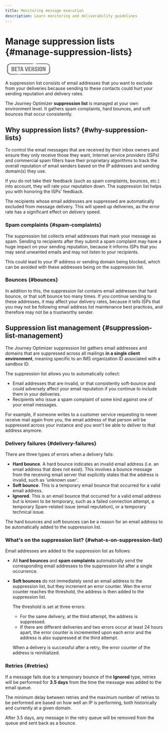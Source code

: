 ```yaml
---
title: Monitoring message execution
description: Learn monitoring and deliverability guidelines
---
```

# Manage suppression lists {#manage-suppression-lists}

![](assets/do-not-localize/badge.png)

A suppression list consists of email addresses that you want to exclude from your deliveries because sending to these contacts could hurt your sending reputation and delivery rates.

The Journey Optimizer **suppression list** is managed at your own environment level. It gathers spam complaints, hard bounces, and soft bounces that occur consistently.

## Why suppression lists? {#why-suppression-lists}

To control the email messages that are received by their inbox owners and ensure they only receive those they want, Internet service providers (ISPs) and commercial spam filters have their proprietary algorithms to track the overall reputation of email senders based on the IP addresses and sending domain(s) they use.

If you do not take their feedback (such as spam complaints, bounces, etc.) into account, they will rate your reputation down. The suppression list helps you with honoring the ISPs' feedback.

The recipients whose email addresses are suppressed are automatically excluded from message delivery. This will speed up deliveries, as the error rate has a significant effect on delivery speed.

### Spam complaints {#spam-complaints}

The suppression list collects email addresses that mark your message as spam. Sending to recipients after they submit a spam complaint may have a huge impact on your sending reputation, because it informs ISPs that you may send unwanted emails and may not listen to your recipients.

This could lead to your IP address or sending domain being blocked, which can be avoided with these addresses being on the suppression list.

### Bounces {#bounces}

In addition to this, the suppression list contains email addresses that hard bounce, or that soft bounce too many times. If you continue sending to these addresses, it may affect your delivery rates, because it tells ISPs that you may not be following email address list maintenance best practices, and therefore may not be a trustworthy sender.

## Suppression list management {#suppression-list-management}

The Journey Optimizer suppression list gathers email addresses and domains that are suppressed across all mailings **in a single client environment**, meaning specific to an IMS organization ID associated with a sandbox ID.

The suppression list allows you to automatically collect:
* Email addresses that are invalid, or that consistently soft-bounce and could adversely affect your email reputation if you continue to include them in your deliveries.
* Recipients who issue a spam complaint of some kind against one of your email messages.

For example, if someone writes to a customer service requesting to never receive mail again from you, the email address of that person will be suppressed across your instance and you won't be able to deliver to that address anymore.

<!--For each address, the basic reason for suppression (soft bounces, a hard bounce or a spam complaint) will be shown in the Suppression list.-->

### Delivery failures {#delivery-failures}

<!--Once a message is sent, the message logs allow you to view the delivery status for each recipient and the associated failure type and reason. [Learn more about monitoring message execution](monitoring.md). NO ACCESS TO LOGS YET-->

There are three types of errors when a delivery fails:

* **Hard bounce**. A hard bounce indicates an invalid email address (i.e. an email address that does not exist). This involves a bounce message from the receiving email server that explicitly states that the address is invalid, such as 'unknown user'.
* **Soft bounce**. This is a temporary email bounce that occurred for a valid email address.
* **Ignored**. This is an email bounce that occurred for a valid email address but is known to be temporary, such as a failed connection attempt, a temporary Spam-related issue (email reputation), or a temporary technical issue.

The hard bounces and soft bounces can be a reason for an email address to be automatically added to the suppression list.

### What's on the suppression list? {#what-s-on-suppression-list}

Email addresses are added to the suppression list as follows:

* All **hard bounces** and **spam complaints** automatically send the corresponding email addresses to the suppression list after a single occurrence.

* **Soft bounces** do not immediately send an email address to the suppression list, but they increment an error counter. Wen the error counter reaches the threshold, the address is then added to the suppression list.

    The threshold is set at three errors:
    * For the same delivery, at the third attempt, the address is suppressed.
    * If there are different deliveries and two errors occur at least 24 hours apart, the error counter is incremented upon each error and the address is also suppressed at the third attempt.

    When a delivery is successful after a retry, the error counter of the address is reinitialized.

### Retries {#retries}

If a message fails due to a temporary bounce of the **Ignored** type, retries will be performed for **3.5 days** from the time the message was added to the email queue.

The minimum delay between retries and the maximum number of retries to be performed are <!--managed by the Enhanced MTA,--> based on how well an IP is performing, both historically and currently at a given domain.

After 3.5 days, any message in the retry queue will be removed from the queue and sent back as a bounce.
